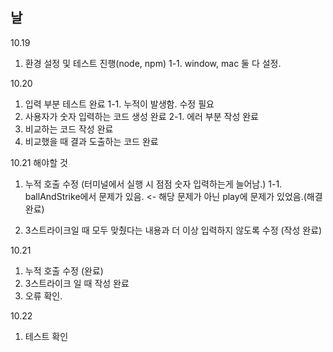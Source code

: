 ## 날

10.19
1. 환경 설정 및 테스트 진행(node, npm)
1-1. window, mac 둘 다 설정.

10.20
1. 입력 부분 테스트 완료
1-1. 누적이 발생함. 수정 필요
2. 사용자가 숫자 입력하는 코드 생성 완료 
2-1. 에러 부분 작성 완료
3. 비교하는 코드 작성 완료
4. 비교했을 때 결과 도출하는 코드 완료

10.21 해야할 것

1. 누적 호출 수정 (터미널에서 실행 시 점점 숫자 입력하는게 늘어남.)
1-1. ballAndStrike에서 문제가 있음. <- 해당 문제가 아닌 play에 문제가 있었음.(해결 완료)

2. 3스트라이크일 때 모두 맞췄다는 내용과 더 이상 입력하지 않도록 수정 (작성 완료)


10.21 
1. 누적 호출 수정 (완료)
2. 3스트라이크 일 때 작성 완료
3. 오류 확인.

10.22 
1. 테스트 확인